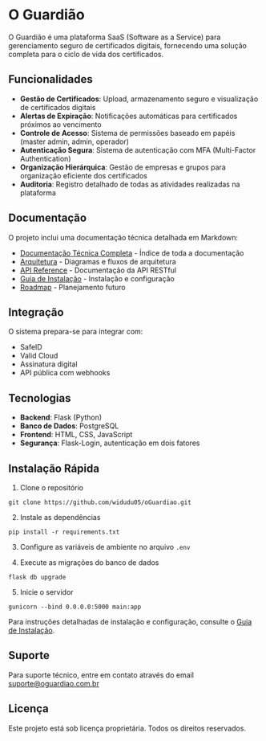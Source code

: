 # O Guardião

O Guardião é uma plataforma SaaS (Software as a Service) para gerenciamento seguro de certificados digitais, fornecendo uma solução completa para o ciclo de vida dos certificados.

## Funcionalidades

- **Gestão de Certificados**: Upload, armazenamento seguro e visualização de certificados digitais
- **Alertas de Expiração**: Notificações automáticas para certificados próximos ao vencimento
- **Controle de Acesso**: Sistema de permissões baseado em papéis (master admin, admin, operador)
- **Autenticação Segura**: Sistema de autenticação com MFA (Multi-Factor Authentication)
- **Organização Hierárquica**: Gestão de empresas e grupos para organização eficiente dos certificados
- **Auditoria**: Registro detalhado de todas as atividades realizadas na plataforma

## Documentação

O projeto inclui uma documentação técnica detalhada em Markdown:

- [Documentação Técnica Completa](docs/README.md) - Índice de toda a documentação
- [Arquitetura](docs/arquitetura.md) - Diagramas e fluxos de arquitetura
- [API Reference](docs/api_reference.md) - Documentação da API RESTful
- [Guia de Instalação](docs/instalacao.md) - Instalação e configuração
- [Roadmap](docs/roadmap.md) - Planejamento futuro

## Integração

O sistema prepara-se para integrar com:

- SafeID
- Valid Cloud
- Assinatura digital
- API pública com webhooks

## Tecnologias

- **Backend**: Flask (Python)
- **Banco de Dados**: PostgreSQL
- **Frontend**: HTML, CSS, JavaScript
- **Segurança**: Flask-Login, autenticação em dois fatores

## Instalação Rápida

1. Clone o repositório
```
git clone https://github.com/widudu05/oGuardiao.git
```

2. Instale as dependências
```
pip install -r requirements.txt
```

3. Configure as variáveis de ambiente no arquivo `.env`

4. Execute as migrações do banco de dados
```
flask db upgrade
```

5. Inicie o servidor
```
gunicorn --bind 0.0.0.0:5000 main:app
```

Para instruções detalhadas de instalação e configuração, consulte o [Guia de Instalação](docs/instalacao.md).

## Suporte

Para suporte técnico, entre em contato através do email suporte@oguardiao.com.br

## Licença

Este projeto está sob licença proprietária. Todos os direitos reservados.